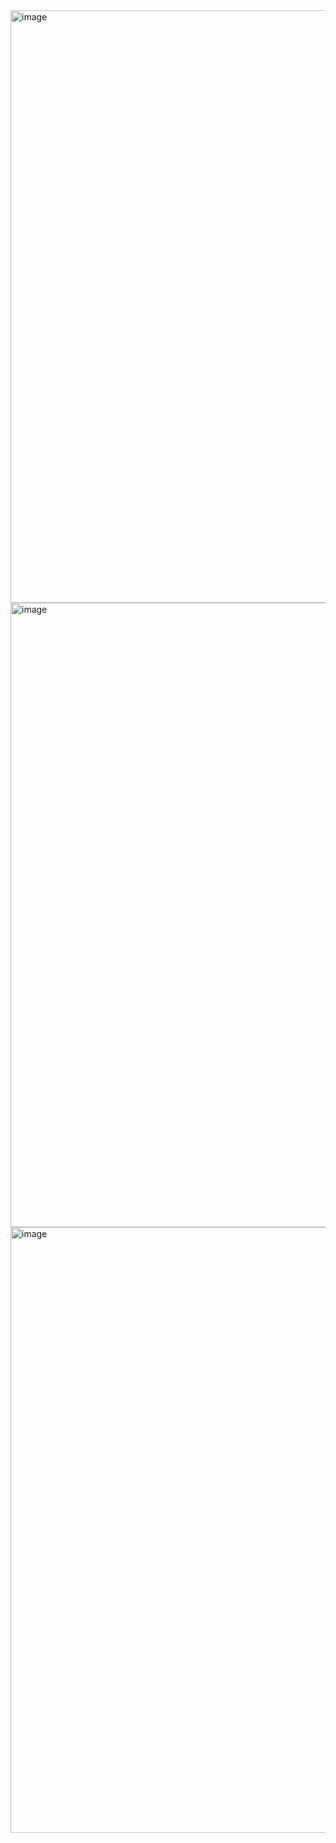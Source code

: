 <img width="860" height="948" alt="image" src="https://github.com/user-attachments/assets/380cc490-f925-4cbd-8e1f-7d170e67f066" />
<img width="837" height="999" alt="image" src="https://github.com/user-attachments/assets/2d2c2f2f-70be-444d-9e66-b6cef03da1a1" />

<img width="855" height="969" alt="image" src="https://github.com/user-attachments/assets/1d1f39a5-cd16-4755-b19b-1beb6dad1c7b" />

